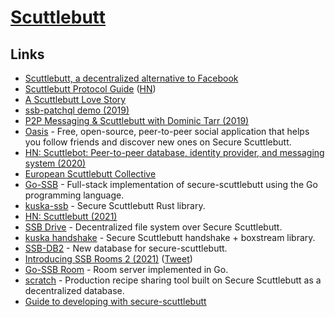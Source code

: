 # [Scuttlebutt](https://www.scuttlebutt.nz)

## Links

- [Scuttlebutt, a decentralized alternative to Facebook](https://www.inthemesh.com/archive/secure-scuttlebutt-facebook-alternative/)
- [Scuttlebutt Protocol Guide](https://ssbc.github.io/scuttlebutt-protocol-guide/) ([HN](https://news.ycombinator.com/item?id=29672518))
- [A Scuttlebutt Love Story](https://vimeo.com/236358264)
- [ssb-patchql demo (2019)](https://www.youtube.com/watch?v=lVqUSi9XxnE)
- [P2P Messaging & Scuttlebutt with Dominic Tarr (2019)](https://overcast.fm/+LQLz4kXZQ)
- [Oasis](https://github.com/fraction/oasis) - Free, open-source, peer-to-peer social application that helps you follow friends and discover new ones on Secure Scuttlebutt.
- [HN: Scuttlebot: Peer-to-peer database, identity provider, and messaging system (2020)](https://news.ycombinator.com/item?id=22909984)
- [European Scuttlebutt Collective](https://scuttlebutt.eu/)
- [Go-SSB](https://github.com/cryptoscope/ssb) - Full-stack implementation of secure-scuttlebutt using the Go programming language.
- [kuska-ssb](https://github.com/Kuska-ssb/ssb) - Secure Scuttlebutt Rust library.
- [HN: Scuttlebutt (2021)](https://news.ycombinator.com/item?id=25713830)
- [SSB Drive](https://github.com/cn-uofbasel/ssbdrv) - Decentralized file system over Secure Scuttlebutt.
- [kuska handshake](https://github.com/Kuska-ssb/handshake) - Secure Scuttlebutt handshake + boxstream library.
- [SSB-DB2](https://github.com/ssb-ngi-pointer/ssb-db2) - New database for secure-scuttlebutt.
- [Introducing SSB Rooms 2 (2021)](https://www.youtube.com/watch?v=W5p0y_MWwDE) ([Tweet](https://twitter.com/andrestaltz/status/1399378477405646855))
- [Go-SSB Room](https://github.com/ssb-ngi-pointer/go-ssb-room) - Room server implemented in Go.
- [scratch](https://github.com/nanomonkey/scratch) - Production recipe sharing tool built on Secure Scuttlebutt as a decentralized database.
- [Guide to developing with secure-scuttlebutt](https://github.com/nichoth/ssb-field-guide)
